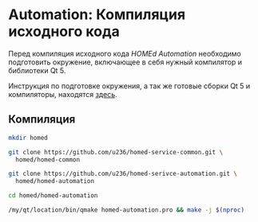 # Automation: Компиляция исходного кода

Перед компиляция исходного кода _HOMEd Automation_ необходимо подготовить окружение, включающее в себя нужный компилятор и библиотеки Qt 5.

Инструкция по подготовке окружения, а так же готовые сборки Qt 5 и компиляторы, находятся [здесь](/common/build/).

## Компиляция

```sh
mkdir homed
```

```sh
git clone https://github.com/u236/homed-service-common.git \
  homed/homed-common
```

```sh
git clone https://github.com/u236/homed-serivce-automation.git \
  homed/homed-automation
```

```sh
cd homed/homed-automation
```

```sh
/my/qt/location/bin/qmake homed-automation.pro && make -j $(nproc)
```
